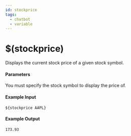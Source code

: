 ```yaml
---
id: stockprice
tags:
  - chatbot
  - variable
---
```


# $(stockprice)

Displays the current stock price of a given stock symbol.

#### Parameters

You must specify the stock symbol to display the price of.

#### Example Input

```
${stockprice AAPL} 
```

#### Example Output

```
173.93
```
